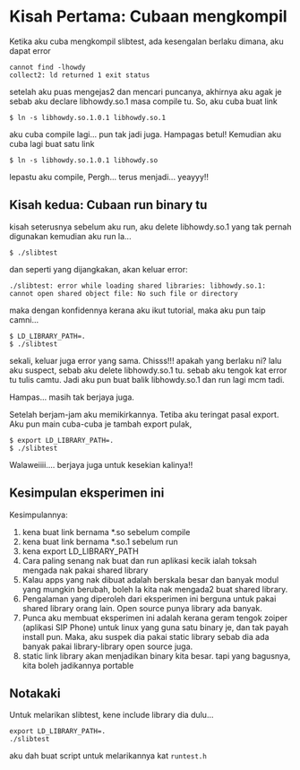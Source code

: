 Kisah Pertama: Cubaan mengkompil
===============================

Ketika aku cuba mengkompil slibtest, ada kesengalan berlaku dimana, aku dapat error

    cannot find -lhowdy 
    collect2: ld returned 1 exit status

setelah aku puas mengejas2 dan mencari puncanya, akhirnya aku agak je sebab aku declare libhowdy.so.1 masa compile tu.
So, aku cuba buat link

    $ ln -s libhowdy.so.1.0.1 libhowdy.so.1

aku cuba compile lagi... pun tak jadi juga. Hampagas betul!
Kemudian aku cuba lagi buat satu link

    $ ln -s libhowdy.so.1.0.1 libhowdy.so

lepastu aku compile, Pergh... terus menjadi... yeayyy!!



Kisah kedua: Cubaan run binary tu
----

kisah seterusnya sebelum aku run, aku delete libhowdy.so.1 yang tak pernah digunakan
kemudian aku run la...

    $ ./slibtest

dan seperti yang dijangkakan, akan keluar error:
    
    ./slibtest: error while loading shared libraries: libhowdy.so.1: cannot open shared object file: No such file or directory

maka dengan konfidennya kerana aku ikut tutorial, maka aku pun taip camni...

    $ LD_LIBRARY_PATH=.
    $ ./slibtest

sekali, keluar juga error yang sama. Chisss!!! apakah yang berlaku ni?
lalu aku suspect, sebab aku delete libhowdy.so.1 tu.
sebab aku tengok kat error tu tulis camtu.
Jadi aku pun buat balik libhowdy.so.1 dan run lagi mcm tadi.

Hampas... masih tak berjaya juga.

Setelah berjam-jam aku memikirkannya. Tetiba aku teringat pasal export.
Aku pun main cuba-cuba je tambah export pulak,

    $ export LD_LIBRARY_PATH=. 
    $ ./slibtest

Walaweiiii.... berjaya juga untuk kesekian kalinya!!



Kesimpulan eksperimen ini
-------------------------

Kesimpulannya:

1. kena buat link bernama *.so sebelum compile
2. kena buat link bernama *.so.1 sebelum run
3. kena export LD_LIBRARY_PATH
4. Cara paling senang nak buat dan run aplikasi kecik ialah toksah mengada nak pakai shared library
5. Kalau apps yang nak dibuat adalah berskala besar dan banyak modul yang mungkin berubah, boleh la kita nak mengada2 buat shared library. 
6. Pengalaman yang diperoleh dari eksperimen ini berguna untuk pakai shared library orang lain. Open source punya library ada banyak.
7. Punca aku membuat eksperimen ini adalah kerana geram tengok zoiper (aplikasi SIP Phone) untuk linux yang guna satu binary je, dan tak payah install pun. Maka, aku suspek dia pakai static library sebab dia ada banyak pakai library-library open source juga.
8. static link library akan menjadikan binary kita besar. tapi yang bagusnya, kita boleh jadikannya portable


Notakaki
---------------------------------------

Untuk melarikan slibtest, kene include library dia dulu...

    export LD_LIBRARY_PATH=.
    ./slibtest

aku dah buat script untuk melarikannya kat `runtest.h`
